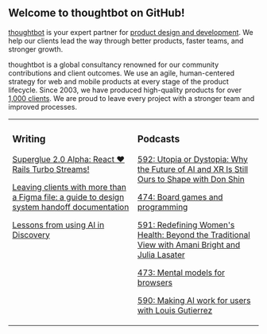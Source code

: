 ## Welcome to thoughtbot on GitHub!

[thoughtbot][1] is your expert partner for [product design and development][2].
We help our clients lead the way through better products, faster teams, and stronger growth.

thoughtbot is a global consultancy renowned for our community contributions and
client outcomes. We use an agile, human-centered strategy for web and mobile
products at every stage of the product lifecycle. Since 2003, we have produced
high-quality products for over [1,000 clients][3]. We are proud to leave every
project with a stronger team and improved processes.

<table><tr><td valign="top" width="50%">

### Writing

<!-- blog starts -->
[Superglue 2.0 Alpha: React ♥️ Rails Turbo Streams!](https://feed.thoughtbot.com/link/24172/17161540/wintablet-cap-129-13-05-2020_mf_51030636_feed_1.mp3)

[Leaving clients with more than a Figma file: a guide to design system handoff documentation](https://feed.thoughtbot.com/link/24099/17155931/format=h.264)

[Lessons from using AI in Discovery ](https://feed.thoughtbot.com/link/19063/17154650/lup-0632.mp4)

<!-- blog ends -->
</td><td valign="top" width="50%">

### Podcasts

<!-- podcasts starts -->
[592: Utopia or Dystopia: Why the Future of AI and XR Is Still Ours to Shape with Don Shin](https://podcast.thoughtbot.com/592)

[474: Board games and programming](https://bikeshed.thoughtbot.com/474)

[591: Redefining Women's Health: Beyond the Traditional View with Amani Bright and Julia Lasater](https://podcast.thoughtbot.com/591)

[473: Mental models for browsers](https://bikeshed.thoughtbot.com/473)

[590: Making AI work for users with Louis Gutierrez](https://podcast.thoughtbot.com/590)

<!-- podcasts ends -->
</td></tr></table>

[1]: https://thoughtbot.com
[2]: https://thoughtbot.com/services
[3]: https://thoughtbot.com/case-studies
